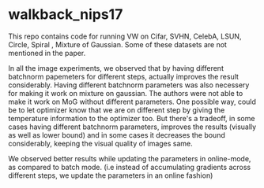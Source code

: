 # walkback_nips17

This repo contains code for running VW on Cifar, SVHN, CelebA, LSUN, Circle, Spiral , Mixture of Gaussian. Some of these datasets are not mentioned in the paper. 

In all the image experiments, we observed that by having different batchnorm papemeters for different steps, actually improves the result considerably. Having different batchnorm parameters was also necessery for making it work on mixture on gaussian. The authors were not able to make it work on MoG without different parameters. One possible way, could be to let optimizer know that we are on different step by giving the temperature information to the optimizer too. But there's a
tradeoff, in some cases having different batchnorm parameters, improves the results (visually as well as lower bound) and in some cases it decreases the bound considerably, keeping the visual quality of images same.

We observed better results while updating the parameters in online-mode, as compared to batch mode. (i.e instead of accumulating gradients across different steps, we update the parameters in an online fashion) 

